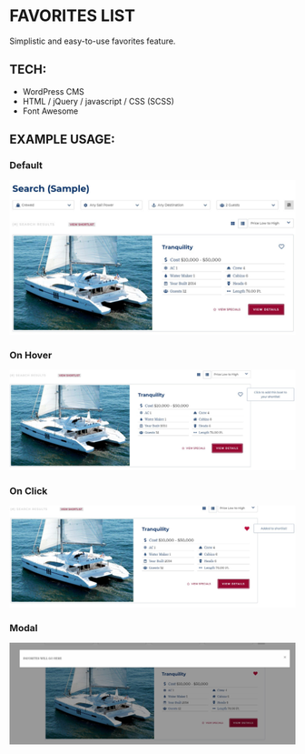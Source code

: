 # FAVORITES LIST 
Simplistic and easy-to-use favorites feature.

## TECH:
- WordPress CMS
- HTML / jQuery / javascript / CSS (SCSS)
- Font Awesome

## EXAMPLE USAGE:
### Default
<img src='assets\Unchecked.jpg' alt='fav-ss' width='800px' />

### On Hover
<img src='assets\hover.jpg' alt='fav-ss' width='800px' />

### On Click
<img src='assets\checked.jpg' alt='fav-ss' width='800px' />

### Modal
<img src='assets\modal.jpg' alt='fav-ss' width='800px' />
